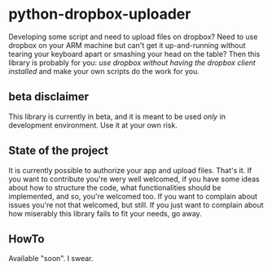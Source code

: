 python-dropbox-uploader
=======================

Developing some script and need to upload files on dropbox? Need to use dropbox on your ARM machine but can't get it up-and-running without tearing your keyboard apart or smashing your head on the table? Then this library is probably for you: *use dropbox without having the dropbox client installed* and make your own scripts do the work for you.


beta disclaimer
---------------

This library is currently in beta, and it is meant to be used *only* in development environment. Use it at your own risk.


State of the project
--------------------

It is currently possible to authorize your app and upload files. That's it. If you want to contribute you're wery well welcomed, if you have some ideas about how to structure the code, what functionalities should be implemented, and so, you're welcomed too. If you want to complain about issues you're not that welcomed, but still. If you just want to complain about how miserably this library fails to fit your needs, go away.


HowTo
-----

Available "soon". I swear.
